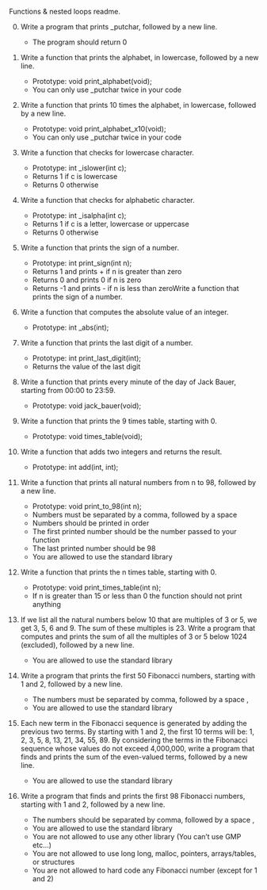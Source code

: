 Functions & nested loops readme.

0. Write a program that prints _putchar, followed by a new line.
	* The program should return 0

1. Write a function that prints the alphabet, in lowercase, followed by a new line.
	* Prototype: void print_alphabet(void);
	* You can only use _putchar twice in your code

2. Write a function that prints 10 times the alphabet, in lowercase, followed by a new line.
	* Prototype: void print_alphabet_x10(void);
	* You can only use _putchar twice in your code

3. Write a function that checks for lowercase character.
	* Prototype: int _islower(int c);
	* Returns 1 if c is lowercase
	* Returns 0 otherwise

4. Write a function that checks for alphabetic character.
	* Prototype: int _isalpha(int c);
	* Returns 1 if c is a letter, lowercase or uppercase
	* Returns 0 otherwise

5. Write a function that prints the sign of a number.
	* Prototype: int print_sign(int n);
	* Returns 1 and prints + if n is greater than zero
	* Returns 0 and prints 0 if n is zero
	* Returns -1 and prints - if n is less than zeroWrite a function that prints the sign of a number.

6. Write a function that computes the absolute value of an integer.
	* Prototype: int _abs(int);

7. Write a function that prints the last digit of a number.
	* Prototype: int print_last_digit(int);
	* Returns the value of the last digit

8. Write a function that prints every minute of the day of Jack Bauer, starting from 00:00 to 23:59.
	* Prototype: void jack_bauer(void);

9. Write a function that prints the 9 times table, starting with 0.
	* Prototype: void times_table(void);

10. Write a function that adds two integers and returns the result.
	* Prototype: int add(int, int);

11. Write a function that prints all natural numbers from n to 98, followed by a new line.
	* Prototype: void print_to_98(int n);
	* Numbers must be separated by a comma, followed by a space
	* Numbers should be printed in order
	* The first printed number should be the number passed to your function
	* The last printed number should be 98
	* You are allowed to use the standard library

12. Write a function that prints the n times table, starting with 0.
	* Prototype: void print_times_table(int n);
	* If n is greater than 15 or less than 0 the function should not print anything

13. If we list all the natural numbers below 10 that are multiples of 3 or 5, we get 3, 5, 6 and 9. The sum of these multiples is 23. Write a program that computes and prints the sum of all the multiples of 3 or 5 below 1024 (excluded), followed by a new line.
	* You are allowed to use the standard library

14. Write a program that prints the first 50 Fibonacci numbers, starting with 1 and 2, followed by a new line.
	* The numbers must be separated by comma, followed by a space , 
	* You are allowed to use the standard library

15. Each new term in the Fibonacci sequence is generated by adding the previous two terms. By starting with 1 and 2, the first 10 terms will be: 1, 2, 3, 5, 8, 13, 21, 34, 55, 89. By considering the terms in the Fibonacci sequence whose values do not exceed 4,000,000, write a program that finds and prints the sum of the even-valued terms, followed by a new line.
	* You are allowed to use the standard library

16. Write a program that finds and prints the first 98 Fibonacci numbers, starting with 1 and 2, followed by a new line.
	* The numbers should be separated by comma, followed by a space ,
	* You are allowed to use the standard library
	* You are not allowed to use any other library (You can’t use GMP etc…)
	* You are not allowed to use long long, malloc, pointers, arrays/tables, or structures
	* You are not allowed to hard code any Fibonacci number (except for 1 and 2)
